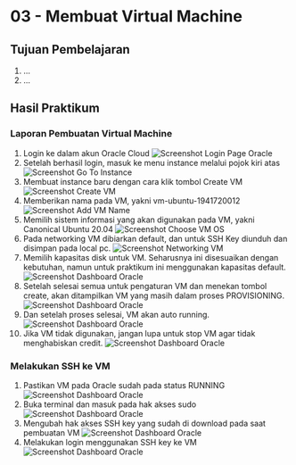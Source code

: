 # 03 - Membuat Virtual Machine

## Tujuan Pembelajaran

1. ...
2. ...

## Hasil Praktikum

### Laporan Pembuatan Virtual Machine
1. Login ke dalam akun Oracle Cloud
![Screenshot Login Page Oracle](img/login.png)
2. Setelah berhasil login, masuk ke menu instance melalui pojok kiri atas
![Screenshot Go To Instance](img/compute.png)
3. Membuat instance baru dengan cara klik tombol Create VM
![Screenshot Create VM](img/create_vm.png)
4. Memberikan nama pada VM, yakni vm-ubuntu-1941720012
![Screenshot Add VM Name](img/add_vm_name.png)
5. Memilih sistem informasi yang akan digunakan pada VM, yakni Canonical Ubuntu 20.04
![Screenshot Choose VM OS](img/choose_os.png)
6. Pada networking VM dibiarkan default, dan untuk SSH Key diunduh dan disimpan pada local pc.
![Screenshot Networking VM](img/networking.png)
7. Memilih kapasitas disk untuk VM. Seharusnya ini disesuaikan dengan kebutuhan, namun untuk praktikum ini menggunakan kapasitas default.
![Screenshot Dashboard Oracle](img/choose_boot_volume.png)
8. Setelah selesai semua untuk pengaturan VM dan menekan tombol create, akan ditampilkan VM yang masih dalam proses PROVISIONING.
![Screenshot Dashboard Oracle](img/provisioning.png)
9. Dan setelah proses selesai, VM akan auto running.
![Screenshot Dashboard Oracle](img/running.png)
10. Jika VM tidak digunakan, jangan lupa untuk stop VM agar tidak menghabiskan credit.
![Screenshot Dashboard Oracle](img/stopping.png)

### Melakukan SSH ke VM
1. Pastikan VM pada Oracle sudah pada status RUNNING
![Screenshot Dashboard Oracle](img/vm_running.png)
2. Buka terminal dan masuk pada hak akses sudo
![Screenshot Dashboard Oracle](img/sudo.png)
3. Mengubah hak akses SSH key yang sudah di download pada saat pembuatan VM
![Screenshot Dashboard Oracle](img/chmod.png)
4. Melakukan login menggunakan SSH key ke VM
![Screenshot Dashboard Oracle](img/login_ssh.png)